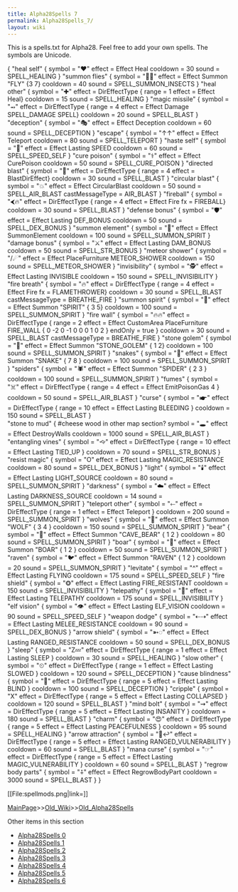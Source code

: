 ```yaml
---
title: Alpha28Spells 7
permalink: Alpha28Spells_7/
layout: wiki
---
```

This is a spells.txt for Alpha28. Feel free to add your own spells. The symbols are Unicode.

 {
  &quot;heal self&quot;
  {
    symbol = &quot;❤️&quot;
    effect = Effect Heal
    cooldown = 30
    sound = SPELL_HEALING
  }
  &quot;summon flies&quot;
  {
    symbol = &quot;🐝🐝&quot;
    effect = Effect Summon &quot;FLY&quot; {3 7}
    cooldown = 40
    sound = SPELL_SUMMON_INSECTS
  }
  &quot;heal other&quot;
  {
    symbol = &quot;✚&quot;
    effect = DirEffectType { range = 1 effect = Effect Heal}
    cooldown = 15
    sound = SPELL_HEALING
  }
  &quot;magic missile&quot;
  {
    symbol = &quot;⥇&quot;
    effect = DirEffectType { range = 4 effect = Effect Damage SPELL_DAMAGE SPELL}
    cooldown = 20
    sound = SPELL_BLAST
  }
  &quot;deception&quot;
  {
    symbol = &quot;🎭&quot;
    effect = Effect Deception
    cooldown = 60
    sound = SPELL_DECEPTION
  }
  &quot;escape&quot;
  {
    symbol = &quot;↑↑&quot;
    effect = Effect Teleport
    cooldown = 80
    sound = SPELL_TELEPORT
  }
  &quot;haste self&quot;
  {
    symbol = &quot;🏃&quot;
    effect = Effect Lasting SPEED
    cooldown = 60
    sound = SPELL_SPEED_SELF
  }
  &quot;cure poison&quot;
  {
    symbol = &quot;⚕&quot;
    effect = Effect CurePoison
    cooldown = 50
    sound = SPELL_CURE_POISON
  }
  &quot;directed blast&quot;
  {
    symbol = &quot;💨&quot;
    effect = DirEffectType { range = 4 effect = BlastDirEffect}
    cooldown = 30
    sound = SPELL_BLAST
  }
  &quot;circular blast&quot;
  {
    symbol = &quot;💥&quot;
    effect = Effect CircularBlast
    cooldown = 50
    sound = SPELL_AIR_BLAST
    castMessageType = AIR_BLAST
  }
  &quot;fireball&quot;
  {
    symbol = &quot;⮜🔥&quot;
    effect = DirEffectType { range = 4 effect = Effect Fire fx = FIREBALL}
    cooldown = 30
    sound = SPELL_BLAST
  }
  &quot;defense bonus&quot;
  {
    symbol = &quot;🛡&quot;
    effect = Effect Lasting DEF_BONUS
    cooldown = 50
    sound = SPELL_DEX_BONUS
  }
  &quot;summon element&quot;
  {
    symbol = &quot;👾&quot;
    effect = Effect SummonElement
    cooldown = 100
    sound = SPELL_SUMMON_SPIRIT
  }
  &quot;damage bonus&quot;
  {
    symbol = &quot;⚔&quot;
    effect = Effect Lasting DAM_BONUS
    cooldown = 50
    sound = SPELL_STR_BONUS
  }
  &quot;meteor shower&quot;
  {
    symbol = &quot;/☄&quot;
    effect = Effect PlaceFurniture METEOR_SHOWER
    cooldown = 150
    sound = SPELL_METEOR_SHOWER
  }
  &quot;invisibility&quot;
  {
    symbol = &quot;🕵️&quot;
    effect = Effect Lasting INVISIBLE
    cooldown = 150
    sound = SPELL_INVISIBILITY
  }
  &quot;fire breath&quot;
  {
    symbol = &quot;🔥&quot;
    effect = DirEffectType { range = 4 effect = Effect Fire fx = FLAMETHROWER}
    cooldown = 30
    sound = SPELL_BLAST
    castMessageType = BREATHE_FIRE
  }
  &quot;summon spirit&quot;
  {
    symbol = &quot;👻&quot;
    effect = Effect Summon &quot;SPIRIT&quot; { 3 5}
    cooldown = 100
    sound = SPELL_SUMMON_SPIRIT
  }
  &quot;fire wall&quot;
  {
    symbol = &quot;🔥🔥&quot;
    effect = DirEffectType { range = 2 effect = Effect CustomArea PlaceFurniture FIRE_WALL { 0 -2 0 -1 0 0 0 1 0 2 } endOnly = true }
    cooldown = 30
    sound = SPELL_BLAST
    castMessageType = BREATHE_FIRE
  }
  &quot;stone golem&quot;
  {
    symbol = &quot;👤&quot;
    effect = Effect Summon &quot;STONE_GOLEM&quot; { 1 2}
    cooldown = 100
    sound = SPELL_SUMMON_SPIRIT
  }
  &quot;snakes&quot;
  {
    symbol = &quot;🐍&quot;
    effect = Effect Summon &quot;SNAKE&quot; { 7 8 }
    cooldown = 100
    sound = SPELL_SUMMON_SPIRIT 
  }
  &quot;spiders&quot;
  {
    symbol = &quot;🕷&quot;
    effect = Effect Summon &quot;SPIDER&quot; { 2 3 }
    cooldown = 100
    sound = SPELL_SUMMON_SPIRIT
  }
  &quot;fumes&quot;
  {
    symbol = &quot;☠&quot;
    effect = DirEffectType { range = 4 effect = Effect EmitPoisonGas 4 }
    cooldown = 50
    sound = SPELL_AIR_BLAST
  }
  &quot;curse&quot;
  {
    symbol = &quot;☛&quot;
    effect = DirEffectType { range = 10 effect = Effect Lasting BLEEDING }
    cooldown = 150
    sound = SPELL_BLAST
  }  
  &quot;stone to mud&quot;
  {
    #cheese wood in other map section?
    symbol = &quot;🕳&quot;
    effect = Effect DestroyWalls
    cooldown = 1000
    sound = SPELL_AIR_BLAST
  } 
  &quot;entangling vines&quot;
  {
    symbol = &quot;🙙&quot;
    effect = DirEffectType { range = 10 effect = Effect Lasting TIED_UP }
    cooldown = 70
    sound = SPELL_STR_BONUS
  }
  &quot;resist magic&quot;
  {
    symbol = &quot;O&quot;
    effect = Effect Lasting MAGIC_RESISTANCE
    cooldown = 80
    sound = SPELL_DEX_BONUS
  }
  &quot;light&quot;
  {
    symbol = &quot;🕯&quot;
    effect = Effect Lasting LIGHT_SOURCE
    cooldown = 80
    sound = SPELL_SUMMON_SPIRIT
  }
  &quot;darkness&quot;
  {
    symbol = &quot;☁&quot;
    effect = Effect Lasting DARKNESS_SOURCE
    cooldown = 14
    sound = SPELL_SUMMON_SPIRIT
  }
  &quot;teleport other&quot; 
  {
    symbol = &quot;⬸&quot;
    effect = DirEffectType { range = 1 effect = Effect Teleport }
    cooldown = 200
    sound = SPELL_SUMMON_SPIRIT
  }
  &quot;wolves&quot;
  {
    symbol = &quot;🐺&quot;
    effect = Effect Summon &quot;WOLF&quot; { 3 4 }
    cooldown = 150
    sound = SPELL_SUMMON_SPIRIT
  }
  &quot;bear&quot;
  {
    symbol = &quot;🐻&quot;
    effect = Effect Summon &quot;CAVE_BEAR&quot; { 1 2 }
    cooldown = 80
    sound = SPELL_SUMMON_SPIRIT
  }
  &quot;boar&quot;
  {
    symbol = &quot;🐖&quot;
    effect = Effect Summon &quot;BOAR&quot; { 1 2 }
    cooldown = 50
    sound = SPELL_SUMMON_SPIRIT
  }
  &quot;raven&quot;
  {
    symbol = &quot;🐦&quot;
    effect = Effect Summon &quot;RAVEN&quot; { 1 2 }
    cooldown = 20
    sound = SPELL_SUMMON_SPIRIT
  }
  &quot;levitate&quot;
  {
    symbol = &quot;^&quot;
    effect = Effect Lasting FLYING
    cooldown = 175
    sound = SPELL_SPEED_SELF
  }
  &quot;fire shield&quot;
  {
    symbol = &quot;❂&quot;
    effect = Effect Lasting FIRE_RESISTANT
    cooldown = 150
    sound = SPELL_INVISIBILITY
  }
  &quot;telepathy&quot;
  {
    symbol = &quot;💭&quot;
    effect = Effect Lasting TELEPATHY
    cooldown = 175
    sound = SPELL_INVISIBILITY
  }
  &quot;elf vision&quot;
  {
    symbol = &quot;👁&quot;
    effect = Effect Lasting ELF_VISION
    cooldown = 90
    sound = SPELL_SPEED_SELF
  }
  &quot;weapon dodge&quot;
  {
    symbol = &quot;⇠⇢&quot;
    effect = Effect Lasting MELEE_RESISTANCE
    cooldown = 90
    sound = SPELL_DEX_BONUS
  }
  &quot;arrow shield&quot;
  {
    symbol = &quot;➵◌&quot;
    effect = Effect Lasting RANGED_RESISTANCE
    cooldown = 50
    sound = SPELL_DEX_BONUS
  }
  &quot;sleep&quot;
  {
    symbol = &quot;Z💤&quot;
    effect = DirEffectType { range = 1 effect = Effect Lasting SLEEP }
    cooldown = 30
    sound = SPELL_HEALING
  }
  &quot;slow other&quot;
  {
    symbol = &quot;⏲&quot;
    effect = DirEffectType { range = 1 effect = Effect Lasting SLOWED }
    cooldown = 120
    sound = SPELL_DECEPTION
  }
  &quot;cause blindness&quot;
  {
    symbol = &quot;👀&quot;
    effect = DirEffectType { range = 5 effect = Effect Lasting BLIND }
    cooldown = 100
    sound = SPELL_DECEPTION
  }
  &quot;cripple&quot;
  {
    symbol = &quot;X&quot;
    effect = DirEffectType { range = 5 effect = Effect Lasting COLLAPSED }
    cooldown = 120
    sound = SPELL_BLAST
  }
  &quot;mind bolt&quot;
  {
    symbol = &quot;⇝&quot;
    effect = DirEffectType { range = 5 effect = Effect Lasting INSANITY }
    cooldown = 180
    sound = SPELL_BLAST
  }
  &quot;charm&quot;
  {
    symbol = &quot;😍&quot;
    effect = DirEffectType { range = 5 effect = Effect Lasting PEACEFULNESS }
    cooldown = 95
    sound = SPELL_HEALING
  }
  &quot;arrow attraction&quot;
  {
    symbol = &quot;🚶↩&quot;
    effect = DirEffectType { range = 5 effect = Effect Lasting RANGED_VULNERABILITY }
    cooldown = 60
    sound = SPELL_BLAST
  }
  &quot;mana curse&quot;
  {
    symbol = &quot;☞&quot;
    effect = DirEffectType { range = 5 effect = Effect Lasting MAGIC_VULNERABILITY }
    cooldown = 60
    sound = SPELL_BLAST
  }
  &quot;regrow body parts&quot;
  {
    symbol = &quot;⨢&quot;
    effect = Effect RegrowBodyPart
    cooldown = 3000
    sound = SPELL_BLAST
  }
 }

[[File:spellmods.png|link=]]

[MainPage](/keeperrl_wiki/ "wikilink")>>[Old_Wiki](/keeperrl_wiki/Old_Wiki "wikilink")>>[Old_Alpha28Spells](/keeperrl_wiki/Old_Alpha28Spells "wikilink")

Other items in this section
-    [Alpha28Spells 0](/keeperrl_wiki/Alpha28Spells_0 "wikilink")
-    [Alpha28Spells 1](/keeperrl_wiki/Alpha28Spells_1 "wikilink")
-    [Alpha28Spells 2](/keeperrl_wiki/Alpha28Spells_2 "wikilink")
-    [Alpha28Spells 3](/keeperrl_wiki/Alpha28Spells_3 "wikilink")
-    [Alpha28Spells 4](/keeperrl_wiki/Alpha28Spells_4 "wikilink")
-    [Alpha28Spells 5](/keeperrl_wiki/Alpha28Spells_5 "wikilink")
-    [Alpha28Spells 6](/keeperrl_wiki/Alpha28Spells_6 "wikilink")
